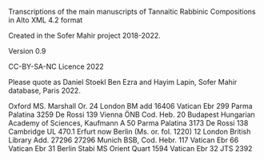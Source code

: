Transcriptions of the main manuscripts of Tannaitic Rabbinic Compositions in Alto XML 4.2 format

Created in the Sofer Mahir project 2018-2022.

Version 0.9

CC-BY-SA-NC Licence 2022

Please quote as Daniel Stoekl Ben Ezra and Hayim Lapin, Sofer Mahir database, Paris 2022.

Oxford	MS. Marshall Or.	24
London	BM add	16406
Vatican	Ebr	299
Parma	Palatina 3259	De Rossi 139
Vienna	ÖNB Cod. Heb.	20
Budapest	Hungarian Academy of Sciences, Kaufmann A	50
Parma	Palatina 3173	De Rossi 138
Cambridge	UL	470.1
Erfurt	now Berlin (Ms. or. fol. 1220)	12
London	British Library Add. 27296	27296
Munich	BSB, Cod. Hebr.	117
Vatican	Ebr	66
Vatican	Ebr	31
Berlin	Stabi MS Orient Quart	1594
Vatican	Ebr	32
JTS		2392


